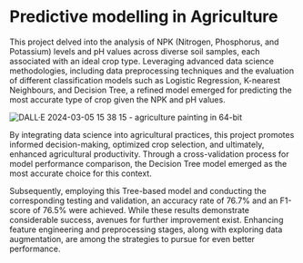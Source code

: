 # Predictive modelling in Agriculture

This project delved into the analysis of NPK (Nitrogen, Phosphorus, and Potassium) levels and pH values across diverse soil samples, each associated with an ideal crop type. Leveraging advanced data science methodologies, including data preprocessing techniques and the evaluation of different classification models such as Logistic Regression, K-nearest Neighbours, and Decision Tree, a refined model emerged for predicting the most accurate type of crop given the NPK and pH values.

![DALL·E 2024-03-05 15 38 15 - agriculture painting in 64-bit](https://github.com/daniel-epm/agricultural_modeling/assets/92474604/a138312e-5a03-43eb-b377-19a33543c875)

By integrating data science into agricultural practices, this project promotes informed decision-making, optimized crop selection, and ultimately, enhanced agricultural productivity. Through a cross-validation process for model performance comparison, the Decision Tree model emerged as the most accurate choice for this context.

Subsequently, employing this Tree-based model and conducting the corresponding testing and validation, an accuracy rate of 76.7% and an F1-score of 76.5% were achieved.
While these results demonstrate considerable success, avenues for further improvement exist. Enhancing feature engineering and preprocessing stages, along with exploring data augmentation, are among the strategies to pursue for even better performance.
